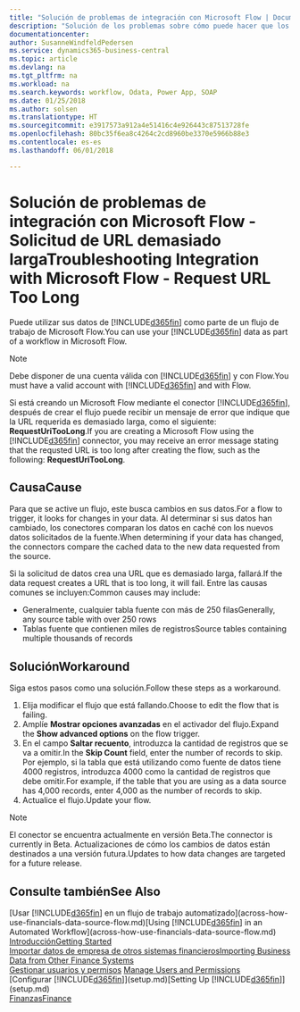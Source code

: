 ```yaml
---
title: "Solución de problemas de integración con Microsoft Flow | Documentos de Microsoft"
description: "Solución de los problemas sobre cómo puede hacer que los datos de Business Central estén disponibles como un origen de datos y especificar una URL de OData de sus servicios web para generar un flujo de trabajo automatizado."
documentationcenter: 
author: SusanneWindfeldPedersen
ms.service: dynamics365-business-central
ms.topic: article
ms.devlang: na
ms.tgt_pltfrm: na
ms.workload: na
ms.search.keywords: workflow, Odata, Power App, SOAP
ms.date: 01/25/2018
ms.author: solsen
ms.translationtype: HT
ms.sourcegitcommit: e3917573a912a4e51416c4e926443c87513728fe
ms.openlocfilehash: 80bc35f6ea8c4264c2cd8960be3370e5966b88e3
ms.contentlocale: es-es
ms.lasthandoff: 06/01/2018

---
```

# <a name="troubleshooting-integration-with-microsoft-flow---request-url-too-long"></a><span data-ttu-id="15cfc-103">Solución de problemas de integración con Microsoft Flow - Solicitud de URL demasiado larga</span><span class="sxs-lookup"><span data-stu-id="15cfc-103">Troubleshooting Integration with Microsoft Flow - Request URL Too Long</span></span>
<span data-ttu-id="15cfc-104">Puede utilizar sus datos de [!INCLUDE[d365fin](includes/d365fin_md.md)] como parte de un flujo de trabajo de Microsoft Flow.</span><span class="sxs-lookup"><span data-stu-id="15cfc-104">You can use your [!INCLUDE[d365fin](includes/d365fin_md.md)] data as part of a workflow in Microsoft Flow.</span></span>  

> [!NOTE]  
>   <span data-ttu-id="15cfc-105">Debe disponer de una cuenta válida con [!INCLUDE[d365fin](includes/d365fin_md.md)] y con Flow.</span><span class="sxs-lookup"><span data-stu-id="15cfc-105">You must have a valid account with [!INCLUDE[d365fin](includes/d365fin_md.md)] and with Flow.</span></span>  

<span data-ttu-id="15cfc-106">Si está creando un Microsoft Flow mediante el conector [!INCLUDE[d365fin](includes/d365fin_md.md)], después de crear el flujo puede recibir un mensaje de error que indique que la URL requerida es demasiado larga, como el siguiente: **RequestUriTooLong**.</span><span class="sxs-lookup"><span data-stu-id="15cfc-106">If you are creating a Microsoft Flow using the [!INCLUDE[d365fin](includes/d365fin_md.md)] connector, you may receive an error message stating that the requsted URL is too long after creating the flow, such as the following: **RequestUriTooLong**.</span></span>

## <a name="cause"></a><span data-ttu-id="15cfc-107">Causa</span><span class="sxs-lookup"><span data-stu-id="15cfc-107">Cause</span></span>
<span data-ttu-id="15cfc-108">Para que se active un flujo, este busca cambios en sus datos.</span><span class="sxs-lookup"><span data-stu-id="15cfc-108">For a flow to trigger, it looks for changes in your data.</span></span> <span data-ttu-id="15cfc-109">Al determinar si sus datos han cambiado, los conectores comparan los datos en caché con los nuevos datos solicitados de la fuente.</span><span class="sxs-lookup"><span data-stu-id="15cfc-109">When determining if your data has changed, the connectors compare the cached data to the new data requested from the source.</span></span>  

<span data-ttu-id="15cfc-110">Si la solicitud de datos crea una URL que es demasiado larga, fallará.</span><span class="sxs-lookup"><span data-stu-id="15cfc-110">If the data request creates a URL that is too long, it will fail.</span></span> <span data-ttu-id="15cfc-111">Entre las causas comunes se incluyen:</span><span class="sxs-lookup"><span data-stu-id="15cfc-111">Common causes may include:</span></span>
- <span data-ttu-id="15cfc-112">Generalmente, cualquier tabla fuente con más de 250 filas</span><span class="sxs-lookup"><span data-stu-id="15cfc-112">Generally, any source table with over 250 rows</span></span>
- <span data-ttu-id="15cfc-113">Tablas fuente que contienen miles de registros</span><span class="sxs-lookup"><span data-stu-id="15cfc-113">Source tables containing multiple thousands of records</span></span>

## <a name="workaround"></a><span data-ttu-id="15cfc-114">Solución</span><span class="sxs-lookup"><span data-stu-id="15cfc-114">Workaround</span></span>
<span data-ttu-id="15cfc-115">Siga estos pasos como una solución.</span><span class="sxs-lookup"><span data-stu-id="15cfc-115">Follow these steps as a workaround.</span></span>
1. <span data-ttu-id="15cfc-116">Elija modificar el flujo que está fallando.</span><span class="sxs-lookup"><span data-stu-id="15cfc-116">Choose to edit the flow that is failing.</span></span>
2. <span data-ttu-id="15cfc-117">Amplíe **Mostrar opciones avanzadas** en el activador del flujo.</span><span class="sxs-lookup"><span data-stu-id="15cfc-117">Expand the **Show advanced options** on the flow trigger.</span></span>
3. <span data-ttu-id="15cfc-118">En el campo **Saltar recuento**, introduzca la cantidad de registros que se va a omitir.</span><span class="sxs-lookup"><span data-stu-id="15cfc-118">In the **Skip Count** field, enter the number of records to skip.</span></span>  
<span data-ttu-id="15cfc-119">Por ejemplo, si la tabla que está utilizando como fuente de datos tiene 4000 registros, introduzca 4000 como la cantidad de registros que debe omitir.</span><span class="sxs-lookup"><span data-stu-id="15cfc-119">For example, if the table that you are using as a data source has 4,000 records, enter 4,000 as the number of records to skip.</span></span>
4. <span data-ttu-id="15cfc-120">Actualice el flujo.</span><span class="sxs-lookup"><span data-stu-id="15cfc-120">Update your flow.</span></span>

> [!NOTE]  
> <span data-ttu-id="15cfc-121">El conector se encuentra actualmente en versión Beta.</span><span class="sxs-lookup"><span data-stu-id="15cfc-121">The connector is currently in Beta.</span></span> <span data-ttu-id="15cfc-122">Actualizaciones de cómo los cambios de datos están destinados a una versión futura.</span><span class="sxs-lookup"><span data-stu-id="15cfc-122">Updates to how data changes are targeted for a future release.</span></span>


## <a name="see-also"></a><span data-ttu-id="15cfc-123">Consulte también</span><span class="sxs-lookup"><span data-stu-id="15cfc-123">See Also</span></span>
<span data-ttu-id="15cfc-124">[Usar [!INCLUDE[d365fin](includes/d365fin_md.md)] en un flujo de trabajo automatizado](across-how-use-financials-data-source-flow.md)</span><span class="sxs-lookup"><span data-stu-id="15cfc-124">[Using [!INCLUDE[d365fin](includes/d365fin_md.md)] in an Automated Workflow](across-how-use-financials-data-source-flow.md)</span></span>  
[<span data-ttu-id="15cfc-125">Introducción</span><span class="sxs-lookup"><span data-stu-id="15cfc-125">Getting Started</span></span>](product-get-started.md)  
[<span data-ttu-id="15cfc-126">Importar datos de empresa de otros sistemas financieros</span><span class="sxs-lookup"><span data-stu-id="15cfc-126">Importing Business Data from Other Finance Systems</span></span>](across-import-data-configuration-packages.md)  
<span data-ttu-id="15cfc-127">[Gestionar usuarios y permisos](ui-how-users-permissions.md)  </span><span class="sxs-lookup"><span data-stu-id="15cfc-127">[Manage Users and Permissions](ui-how-users-permissions.md)  </span></span>  
<span data-ttu-id="15cfc-128">[Configurar [!INCLUDE[d365fin](includes/d365fin_md.md)]](setup.md)</span><span class="sxs-lookup"><span data-stu-id="15cfc-128">[Setting Up [!INCLUDE[d365fin](includes/d365fin_md.md)]](setup.md)</span></span>  
[<span data-ttu-id="15cfc-129">Finanzas</span><span class="sxs-lookup"><span data-stu-id="15cfc-129">Finance</span></span>](finance.md)  


